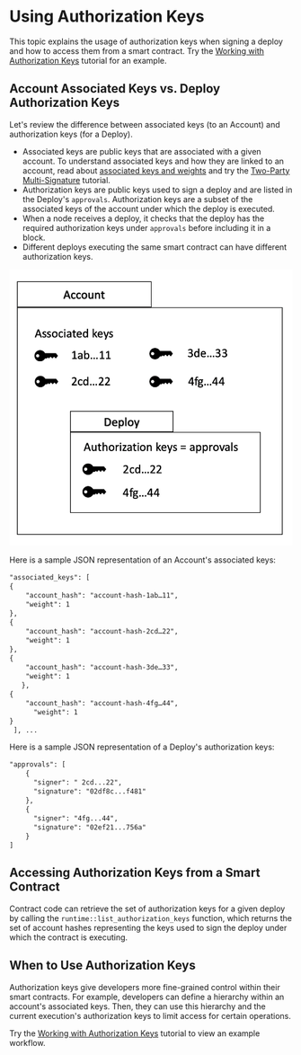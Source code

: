 # Using Authorization Keys

This topic explains the usage of authorization keys when signing a deploy and how to access them from a smart contract. Try the [Working with Authorization Keys](TUTORIAL.md) tutorial for an example. <!-- TODO If moved to the docs, the link would be: /resources/tutorials/advanced/authorization-keys/ -->

## Account Associated Keys vs. Deploy Authorization Keys

Let's review the difference between associated keys (to an Account) and authorization keys (for a Deploy).

- Associated keys are public keys that are associated with a given account. To understand associated keys and how they are linked to an account, read about [associated keys and weights](https://docs.casperlabs.io/concepts/design/casper-design/#accounts-associated-keys-weights) and try the [Two-Party Multi-Signature](https://docs.casperlabs.io/resources/tutorials/advanced/two-party-multi-sig/) tutorial.
- Authorization keys are public keys used to sign a deploy and are listed in the Deploy's `approvals`. Authorization keys are a subset of the associated keys of the account under which the deploy is executed. 
- When a node receives a deploy, it checks that the deploy has the required authorization keys under `approvals` before including it in a block.
- Different deploys executing the same smart contract can have different authorization keys.

<!-- TODO Remove all instances of https://docs.casperlabs.io if this file is moved to the docs repository-->

![Image showing associated keys and authorization keys](./authorization-keys.png)

<!-- TODO Additional formatting if needed
<p align="center"><img src={"./authorization-keys.png"} alt="Image showing associated keys and authorization keys" width="400"/></p> -->

Here is a sample JSON representation of an Account's associated keys:

```
"associated_keys": [
{
    "account_hash": "account-hash-1ab…11",
    "weight": 1
},
{
    "account_hash": "account-hash-2cd…22",
    "weight": 1
},
{
    "account_hash": "account-hash-3de…33",
    "weight": 1
   },
{
    "account_hash": "account-hash-4fg…44",
      "weight": 1
}
 ], ...
```

Here is a sample JSON representation of a Deploy's authorization keys:

```
"approvals": [
    {
      "signer": " 2cd...22",
      "signature": "02df8c...f481"
    },
    {
      "signer": "4fg...44",
      "signature": "02ef21...756a"
    }
]
```

## Accessing Authorization Keys from a Smart Contract

Contract code can retrieve the set of authorization keys for a given deploy by calling the `runtime::list_authorization_keys` function, which returns the set of account hashes representing the keys used to sign the deploy under which the contract is executing. <!-- TODO add a link to docs.rs. -->

## When to Use Authorization Keys

Authorization keys give developers more fine-grained control within their smart contracts. For example, developers can define a hierarchy within an account's associated keys. Then, they can use this hierarchy and the current execution's authorization keys to limit access for certain operations.

Try the [Working with Authorization Keys](https://docs.casperlabs.io/resources/tutorials/advanced/authorization-keys/) tutorial to view an example workflow.
